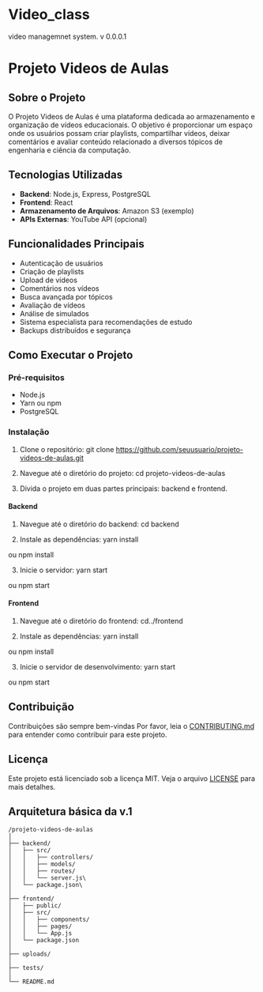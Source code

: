 # Video_class
video managemnet system. v 0.0.0.1

# Projeto Videos de Aulas

## Sobre o Projeto

O Projeto Videos de Aulas é uma plataforma dedicada ao armazenamento e organização de vídeos educacionais. O objetivo é proporcionar um espaço onde os usuários possam criar playlists, compartilhar vídeos, deixar comentários e avaliar conteúdo relacionado a diversos tópicos de engenharia e ciência da computação.

## Tecnologias Utilizadas

- **Backend**: Node.js, Express, PostgreSQL
- **Frontend**: React
- **Armazenamento de Arquivos**: Amazon S3 (exemplo)
- **APIs Externas**: YouTube API (opcional)

## Funcionalidades Principais

- Autenticação de usuários
- Criação de playlists
- Upload de vídeos
- Comentários nos vídeos
- Busca avançada por tópicos
- Avaliação de vídeos
- Análise de simulados
- Sistema especialista para recomendações de estudo
- Backups distribuídos e segurança

## Como Executar o Projeto

### Pré-requisitos

- Node.js
- Yarn ou npm
- PostgreSQL

### Instalação

1. Clone o repositório:
git clone https://github.com/seuusuario/projeto-videos-de-aulas.git


2. Navegue até o diretório do projeto:
cd projeto-videos-de-aulas


3. Divida o projeto em duas partes principais: backend e frontend.

#### Backend

1. Navegue até o diretório do backend:
cd backend


2. Instale as dependências:
yarn install

ou
npm install


3. Inicie o servidor:
yarn start

ou
npm start


#### Frontend

1. Navegue até o diretório do frontend:
cd../frontend


2. Instale as dependências:
yarn install

ou
npm install


3. Inicie o servidor de desenvolvimento:
yarn start

ou
npm start


## Contribuição

Contribuições são sempre bem-vindas Por favor, leia o [CONTRIBUTING.md](CONTRIBUTING.md) para entender como contribuir para este projeto.

## Licença

Este projeto está licenciado sob a licença MIT. Veja o arquivo [LICENSE](LICENSE) para mais detalhes.

## Arquitetura básica da v.1
 ```makdow
/projeto-videos-de-aulas
│
├── backend/  
│   ├── src/
│   │   ├── controllers/
│   │   ├── models/ 
│   │   ├── routes/  
│   │   └── server.js\
│   └── package.json\
│
├── frontend/ 
│   ├── public/  
│   ├── src/
│   │   ├── components/  
│   │   ├── pages/  
│   │   └── App.js
│   └── package.json
│
├── uploads/  
│
├── tests/  
│
└── README.md
```


